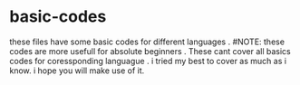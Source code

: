 # basic-codes
these files have some basic codes for different languages .
#NOTE: these codes are more usefull for absolute beginners . These cant cover all basics codes for coressponding languague . i tried my best to cover as much as i know.
i hope you will make use of it.
